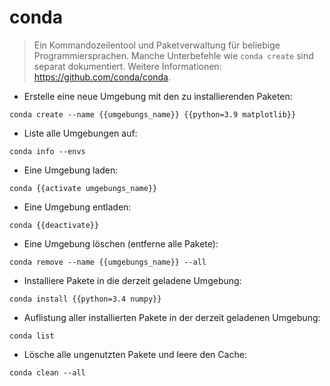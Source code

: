 # conda

> Ein Kommandozeilentool und Paketverwaltung für beliebige Programmiersprachen.
> Manche Unterbefehle wie `conda create` sind separat dokumentiert.
> Weitere Informationen: <https://github.com/conda/conda>.

- Erstelle eine neue Umgebung mit den zu installierenden Paketen:

`conda create --name {{umgebungs_name}} {{python=3.9 matplotlib}}`

- Liste alle Umgebungen auf:

`conda info --envs`

- Eine Umgebung laden:

`conda {{activate umgebungs_name}}`

- Eine Umgebung entladen:

`conda {{deactivate}}`

- Eine Umgebung löschen (entferne alle Pakete):

`conda remove --name {{umgebungs_name}} --all`

- Installiere Pakete in die derzeit geladene Umgebung:

`conda install {{python=3.4 numpy}}`

- Auflistung aller installierten Pakete in der derzeit geladenen Umgebung:

`conda list`

- Lösche alle ungenutzten Pakete und leere den Cache:

`conda clean --all`
